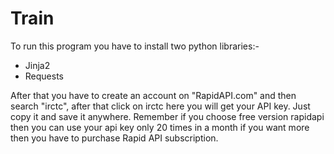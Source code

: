 # Train

To run this program you have to install two python libraries:-
* Jinja2 
* Requests

After that you have to create an account on "RapidAPI.com" and then search "irctc",
after that click on irctc here you will get your API key. Just copy it and save it anywhere. Remember if you choose free version rapidapi then you can use your api key only 20 times in a month if you want more then you have to purchase Rapid API subscription.
